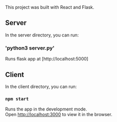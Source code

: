 This project was built with React and Flask.

## Server

In the server directory, you can run:

### 'python3 server.py'

Runs flask app at [http://localhost:5000]

## Client

In the client directory, you can run:

### `npm start`

Runs the app in the development mode.<br>
Open [http://localhost:3000](http://localhost:3000) to view it in the browser.